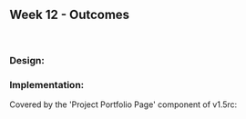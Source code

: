 <link rel="stylesheet" href="{{baseUrl}}/css/main.css">
<link rel="stylesheet" href="{{baseUrl}}/css/schedule.css">

<div class="website-content">

## Week 12 - Outcomes

<div id="main">

<br>

### Design:

<dynamic-panel src="outcome-umlModel.md" type="info" header="**`W12.1` Can explain some UML models** :star::star::star:" no-close/>

### Implementation:

<dynamic-panel src="outcome-cloudComputing.md" type="success" header="**`W12.2` Can explain cloud computing basics** :star::star::star::star:" no-close/>

<!-- ==================================================================================================== -->

<panel type="danger" header="**`W12.3` Can describe contributions to a project** :star:" no-close>
  <panel header=":dart: Evidence" expanded>

Covered by the 'Project Portfolio Page' component of v1.5rc:

<include src="../../admin/project-v15rc.md" name="%%Admin » Project → v1.5rc%%" dynamic />

  </panel>
</panel>

</div>
</div>
